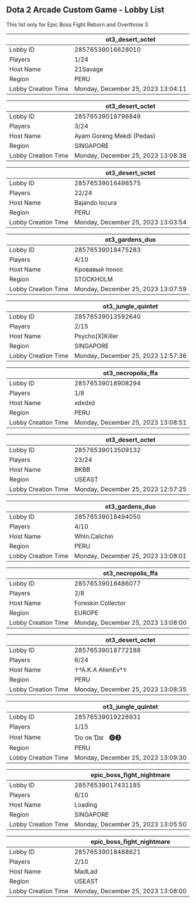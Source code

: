 ## Dota 2 Arcade Custom Game - Lobby List

This list only for Epic Boss Fight Reborn and Overthrow 3

|  | ot3_desert_octet |
| ------ | ------ |
| Lobby ID | 28576539016628010 |
| Players | 1/24 |
| Host Name | 21Savage |
| Region | PERU |
| Lobby Creation Time | Monday, December 25, 2023 13:04:11 |


|  | ot3_desert_octet |
| ------ | ------ |
| Lobby ID | 28576539018796849 |
| Players | 3/24 |
| Host Name | Ayam Goreng Mekdi (Pedas) |
| Region | SINGAPORE |
| Lobby Creation Time | Monday, December 25, 2023 13:08:38 |


|  | ot3_desert_octet |
| ------ | ------ |
| Lobby ID | 28576539016496575 |
| Players | 22/24 |
| Host Name | Bajando locura |
| Region | PERU |
| Lobby Creation Time | Monday, December 25, 2023 13:03:54 |


|  | ot3_gardens_duo |
| ------ | ------ |
| Lobby ID | 28576539018475283 |
| Players | 4/10 |
| Host Name | Кровавый понос |
| Region | STOCKHOLM |
| Lobby Creation Time | Monday, December 25, 2023 13:07:59 |


|  | ot3_jungle_quintet |
| ------ | ------ |
| Lobby ID | 28576539013592640 |
| Players | 2/15 |
| Host Name | Psycho[X]Killer |
| Region | SINGAPORE |
| Lobby Creation Time | Monday, December 25, 2023 12:57:36 |


|  | ot3_necropolis_ffa |
| ------ | ------ |
| Lobby ID | 28576539018908294 |
| Players | 1/8 |
| Host Name | xdxdxd |
| Region | PERU |
| Lobby Creation Time | Monday, December 25, 2023 13:08:51 |


|  | ot3_desert_octet |
| ------ | ------ |
| Lobby ID | 28576539013509132 |
| Players | 23/24 |
| Host Name | BKBB |
| Region | USEAST |
| Lobby Creation Time | Monday, December 25, 2023 12:57:25 |


|  | ot3_gardens_duo |
| ------ | ------ |
| Lobby ID | 28576539018494050 |
| Players | 4/10 |
| Host Name | WhIn.Calichin |
| Region | PERU |
| Lobby Creation Time | Monday, December 25, 2023 13:08:01 |


|  | ot3_necropolis_ffa |
| ------ | ------ |
| Lobby ID | 28576539018486077 |
| Players | 2/8 |
| Host Name | Foreskin Collector |
| Region | EUROPE |
| Lobby Creation Time | Monday, December 25, 2023 13:08:00 |


|  | ot3_desert_octet |
| ------ | ------ |
| Lobby ID | 28576539018772188 |
| Players | 6/24 |
| Host Name | ☥†A.K.A AlienEv†☥ |
| Region | PERU |
| Lobby Creation Time | Monday, December 25, 2023 13:08:35 |


|  | ot3_jungle_quintet |
| ------ | ------ |
| Lobby ID | 28576539019226931 |
| Players | 1/15 |
| Host Name | Ɗᴏ   σʀ    Ɗɪᴇㅤ⓿❸ |
| Region | PERU |
| Lobby Creation Time | Monday, December 25, 2023 13:09:30 |


|  | epic_boss_fight_nightmare |
| ------ | ------ |
| Lobby ID | 28576539017431185 |
| Players | 8/10 |
| Host Name | Loading |
| Region | SINGAPORE |
| Lobby Creation Time | Monday, December 25, 2023 13:05:50 |


|  | epic_boss_fight_nightmare |
| ------ | ------ |
| Lobby ID | 28576539018488621 |
| Players | 2/10 |
| Host Name | MadLad |
| Region | USEAST |
| Lobby Creation Time | Monday, December 25, 2023 13:08:00 |


